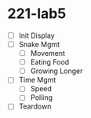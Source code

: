 # 221-lab5

- [ ] Init Display
- [ ] Snake Mgmt
  - [ ] Movement
  - [ ] Eating Food
  - [ ] Growing Longer
- [ ] Time Mgmt
  - [ ] Speed
  - [ ] Polling
- [ ] Teardown
